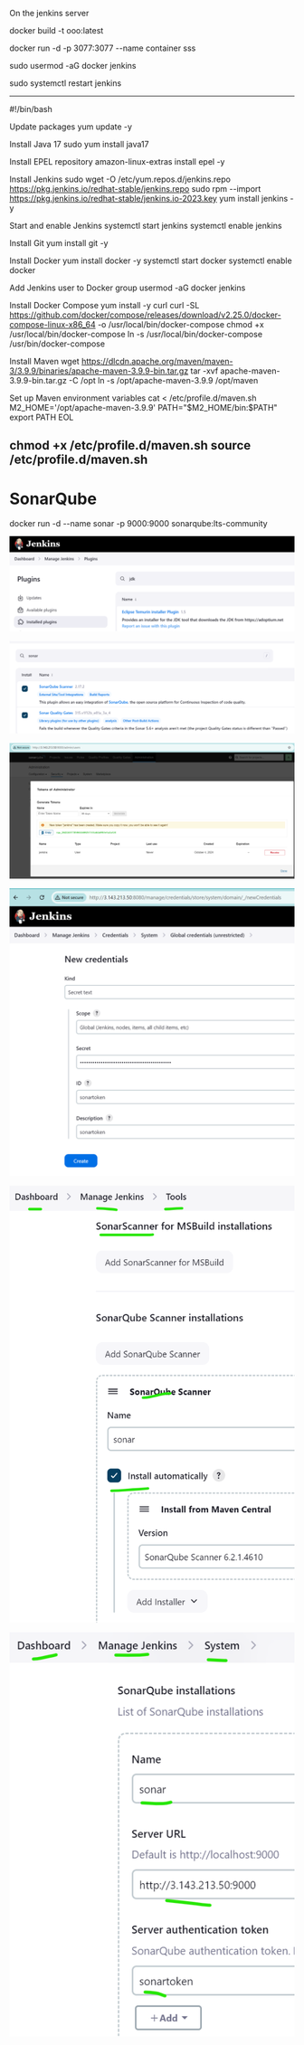 On the jenkins server

docker build -t ooo:latest

docker run -d -p 3077:3077 --name container sss

sudo usermod -aG docker jenkins

sudo systemctl restart jenkins




----------------------------------------------------------------

#!/bin/bash

Update packages
yum update -y

Install Java 17
sudo yum install java17

Install EPEL repository
amazon-linux-extras install epel -y

Install Jenkins
sudo wget -O /etc/yum.repos.d/jenkins.repo https://pkg.jenkins.io/redhat-stable/jenkins.repo
sudo rpm --import https://pkg.jenkins.io/redhat-stable/jenkins.io-2023.key
yum install jenkins -y

Start and enable Jenkins
systemctl start jenkins
systemctl enable jenkins

Install Git
yum install git -y

Install Docker
yum install docker -y
systemctl start docker
systemctl enable docker

Add Jenkins user to Docker group
usermod -aG docker jenkins

Install Docker Compose
yum install -y curl
curl -SL https://github.com/docker/compose/releases/download/v2.25.0/docker-compose-linux-x86_64 -o /usr/local/bin/docker-compose
chmod +x /usr/local/bin/docker-compose
ln -s /usr/local/bin/docker-compose /usr/bin/docker-compose

Install Maven
wget https://dlcdn.apache.org/maven/maven-3/3.9.9/binaries/apache-maven-3.9.9-bin.tar.gz
tar -xvf apache-maven-3.9.9-bin.tar.gz -C /opt
ln -s /opt/apache-maven-3.9.9 /opt/maven

Set up Maven environment variables
cat <<EOL > /etc/profile.d/maven.sh
M2_HOME='/opt/apache-maven-3.9.9'
PATH="\$M2_HOME/bin:\$PATH"
export PATH
EOL

chmod +x /etc/profile.d/maven.sh
source /etc/profile.d/maven.sh
------------------------------------------------------

# SonarQube

docker run -d --name sonar -p 9000:9000 sonarqube:lts-community

![alt text](image-5.png)

![alt text](image-4.png)

![alt text](image.png)

![alt text](image-1.png)

![alt text](image-2.png)

![alt text](image-3.png)

